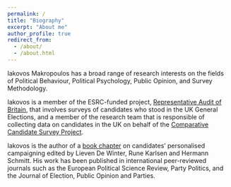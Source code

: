 ```yaml
---
permalink: /
title: "Biography"
excerpt: "About me"
author_profile: true
redirect_from: 
  - /about/
  - /about.html
---
```


Iakovos Makropoulos has a broad range of research interests on the fields of Political Behaviour, Political Psychology, Public Opinion, and Survey Methodology. 

Iakovos is a member of the ESRC-funded project, [Representative Audit of Britain](https://gtr.ukri.org/projects?ref=ES%2FL016508%2F1#/tabOverview), that involves surveys of candidates who stood in the UK General Elections, and a member of the research team that is responsible of collecting data on candidates in the UK on behalf of the [Comparative Candidate Survey Project](https://www.comparativecandidates.org). 

Iakovos is the author of a [book chapter](https://www.taylorfrancis.com/books/edit/10.4324/9780429284700/parliamentary-candidates-voters-parties-lieven-de-winter-rune-karlsen-hermann-schmitt) on candidates’ personalised campaigning edited by Lieven De Winter, Rune Karlsen and Hermann Schmitt. His work has been published in international peer-reviewed journals such as the European Political Science Review, Party Politics, and the Journal of Election, Public Opinion and Parties. 



